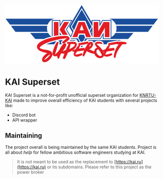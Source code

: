 ![Superset logo](./media/superset-logo-cropped.png)

# KAI Superset

KAI Superset is a not-for-profit unofficial superset organization for [KNRTU-KAI](https://kai.ru) made to improve overall efficiency of KAI students with several projects like:
- Discord bot
- API wrapper

## Maintaining

The project overall is being maintained by the same KAI students. Project is all about *help* for fellow ambitious software engineers studying at KAI.

> It is not meant to be used as the replacement to [https://kai.ru](https://kai.ru) or its subdomains. Please refer to this project as the power broker
